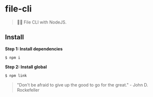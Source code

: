 # file-cli

> 📁🌱 File CLI with NodeJS.

## Install

**Step 1: Install dependencies**

```js
$ npm i
```

**Step 2: Install global**

```js
$ npm link
```


<!-- INSPIRATIONAL_QUOTE_START -->
> "Don't be afraid to give up the good to go for the great." - John D. Rockefeller
<!-- INSPIRATIONAL_QUOTE_END -->
